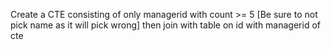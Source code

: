 Create a CTE consisting of only managerid with count >= 5 [Be sure to not pick name as it will pick wrong] then join with table on id with managerid of cte
